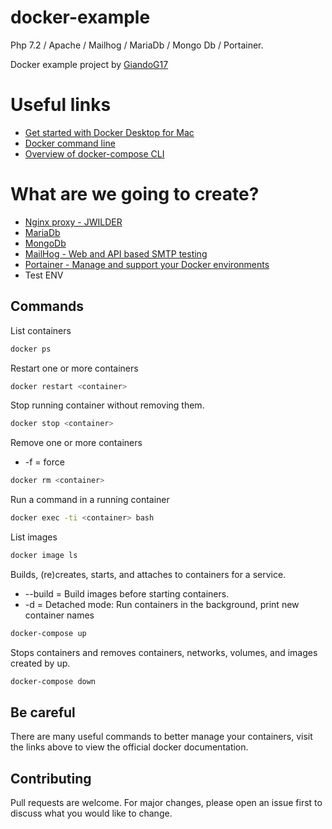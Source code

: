 # docker-example
Php 7.2 / Apache / Mailhog / MariaDb / Mongo Db / Portainer.

Docker example project by [GiandoG17](http://www.giandonatogreco.com)

# Useful links

+ [Get started with Docker Desktop for Mac](https://docs.docker.com/docker-for-mac/)
+ [Docker command line](https://docs.docker.com/engine/reference/commandline/cli/)
+ [Overview of docker-compose CLI](https://docs.docker.com/compose/reference/overview/)

# What are we going to create?

+ [Nginx proxy - JWILDER](https://github.com/jwilder/nginx-proxy)
+ [MariaDb](https://hub.docker.com/_/mariadb)
+ [MongoDb](https://hub.docker.com/_/mongo)
+ [MailHog - Web and API based SMTP testing](https://github.com/mailhog/)
+ [Portainer - Manage and support your Docker environments](https://www.portainer.io/)
+ Test ENV


## Commands

List containers

```bash
docker ps
```
Restart one or more containers

```bash
docker restart <container>
```

Stop running container without removing them.

```bash
docker stop <container>
```
Remove one or more containers
+ -f = force

```bash
docker rm <container>
```
Run a command in a running container

```bash
docker exec -ti <container> bash
```

List images

```bash
docker image ls
```
Builds, (re)creates, starts, and attaches to containers for a service.
+ --build = Build images before starting containers.
+ -d = Detached mode: Run containers in the background, print new container names

```bash
docker-compose up
```
Stops containers and removes containers, networks, volumes, and images created by up.

```bash
docker-compose down
```

## Be careful
There are many useful commands to better manage your containers, visit the links above to view the official docker documentation.

## Contributing
Pull requests are welcome. For major changes, please open an issue first to discuss what you would like to change.
